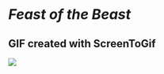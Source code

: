 # *Feast of the Beast*

## GIF created with ScreenToGif
![](https://github.com/Fobat76/Feast-of-the-Beast/blob/main/Feast_of_the_beast_demos.gif)

